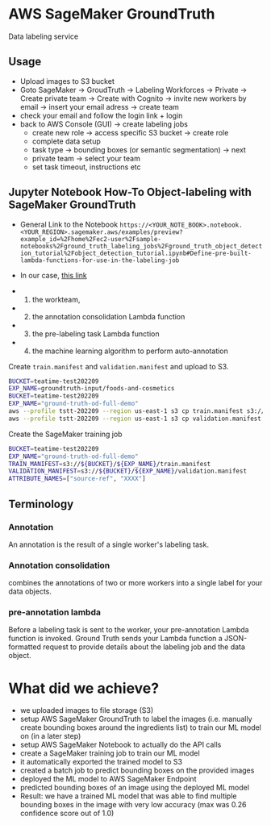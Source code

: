 # AWS SageMaker GroundTruth

Data labeling service

## Usage

- Upload images to S3 bucket
- Goto SageMaker -> GroudTruth -> Labeling Workforces -> Private -> Create private team -> Create with Cognito -> invite new workers by email -> insert your email adress -> create team
- check your email and follow the login link + login
- back to AWS Console (GUI) -> create labeling jobs
  - create new role -> access specific S3 bucket -> create role
  - complete data setup
  - task type -> bounding boxes (or semantic segmentation) -> next
  - private team -> select your team
  - set task timeout, instructions etc

## Jupyter Notebook How-To Object-labeling with SageMaker GroundTruth

- General Link to the Notebook `https://<YOUR_NOTE_BOOK>.notebook.<YOUR_REGION>.sagemaker.aws/examples/preview?example_id=%2Fhome%2Fec2-user%2Fsample-notebooks%2Fground_truth_labeling_jobs%2Fground_truth_object_detection_tutorial%2Fobject_detection_tutorial.ipynb#Define-pre-built-lambda-functions-for-use-in-the-labeling-job`
- In our case, [this link](https://teatime-test.notebook.us-east-1.sagemaker.aws/examples/preview?example_id=%2Fhome%2Fec2-user%2Fsample-notebooks%2Fground_truth_labeling_jobs%2Fground_truth_object_detection_tutorial%2Fobject_detection_tutorial.ipynb#Define-pre-built-lambda-functions-for-use-in-the-labeling-job)

- 1. the workteam,
- 2. the annotation consolidation Lambda function
- 3. the pre-labeling task Lambda function
- 4. the machine learning algorithm to perform auto-annotation

Create `train.manifest` and `validation.manifest` and upload to S3.

```sh
BUCKET=teatime-test202209
EXP_NAME=groundtruth-input/foods-and-cosmetics
BUCKET=teatime-test202209
EXP_NAME="ground-truth-od-full-demo"
aws --profile tstt-202209 --region us-east-1 s3 cp train.manifest s3://${BUCKET}/${EXP_NAME}/train.manifest
aws --profile tstt-202209 --region us-east-1 s3 cp validation.manifest s3://${BUCKET}/${EXP_NAME}/validation.manifest
```

Create the SageMaker training job

```sh
BUCKET=teatime-test202209
EXP_NAME="ground-truth-od-full-demo"
TRAIN_MANIFEST=s3://${BUCKET}/${EXP_NAME}/train.manifest
VALIDATION_MANIFEST=s3://${BUCKET}/${EXP_NAME}/validation.manifest
ATTRIBUTE_NAMES=["source-ref", "XXXX"]
```

## Terminology

### Annotation

An annotation is the result of a single worker's labeling task.

### Annotation consolidation

combines the annotations of two or more workers into a single label for your data objects.

### pre-annotation lambda

Before a labeling task is sent to the worker, your pre-annotation Lambda function is invoked.
Ground Truth sends your Lambda function a JSON-formatted request to provide details about the labeling job and the data object.

# What did we achieve?

- we uploaded images to file storage (S3)
- setup AWS SageMaker GroundTruth to label the images (i.e. manually create bounding boxes around the ingredients list) to train our ML model on (in a later step)
- setup AWS SageMaker Notebook to actually do the API calls
- create a SageMaker training job to train our ML model
- it automatically exported the trained model to S3
- created a batch job to predict bounding boxes on the provided images
- deployed the ML model to AWS SageMaker Endpoint
- predicted bounding boxes of an image using the deployed ML model
- Result: we have a trained ML model that was able to find multiple bounding boxes in the image with very low accuracy (max was 0.26 confidence score out of 1.0)
